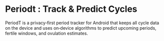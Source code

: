# Periodt : Track & Predict Cycles
PeriodT is a privacy‑first period tracker for Android that keeps all cycle data on the device and uses on‑device algorithms to predict upcoming periods, fertile windows, and ovulation estimates.
